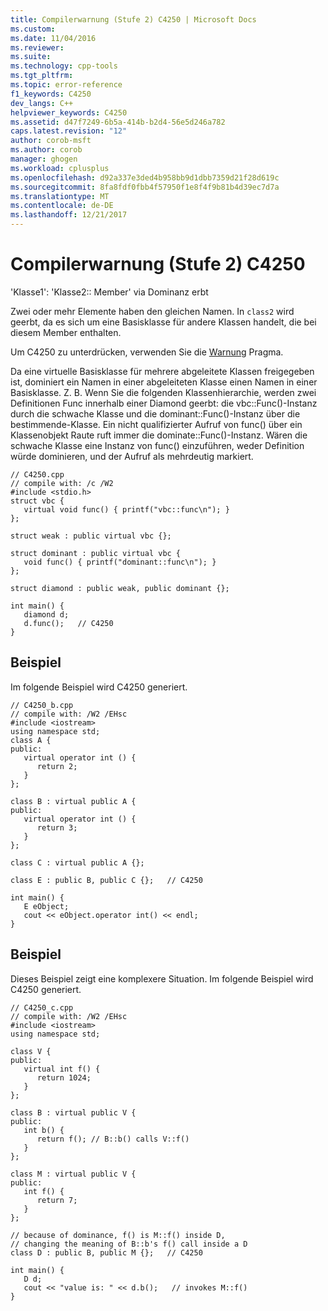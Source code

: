 ```yaml
---
title: Compilerwarnung (Stufe 2) C4250 | Microsoft Docs
ms.custom: 
ms.date: 11/04/2016
ms.reviewer: 
ms.suite: 
ms.technology: cpp-tools
ms.tgt_pltfrm: 
ms.topic: error-reference
f1_keywords: C4250
dev_langs: C++
helpviewer_keywords: C4250
ms.assetid: d47f7249-6b5a-414b-b2d4-56e5d246a782
caps.latest.revision: "12"
author: corob-msft
ms.author: corob
manager: ghogen
ms.workload: cplusplus
ms.openlocfilehash: d92a337e3ded4b958bb9d1dbb7359d21f28d619c
ms.sourcegitcommit: 8fa8fdf0fbb4f57950f1e8f4f9b81b4d39ec7d7a
ms.translationtype: MT
ms.contentlocale: de-DE
ms.lasthandoff: 12/21/2017
---
```

# <a name="compiler-warning-level-2-c4250"></a>Compilerwarnung (Stufe 2) C4250
'Klasse1': 'Klasse2:: Member' via Dominanz erbt  
  
 Zwei oder mehr Elemente haben den gleichen Namen. In `class2` wird geerbt, da es sich um eine Basisklasse für andere Klassen handelt, die bei diesem Member enthalten.  
  
 Um C4250 zu unterdrücken, verwenden Sie die [Warnung](../../preprocessor/warning.md) Pragma.  
  
 Da eine virtuelle Basisklasse für mehrere abgeleitete Klassen freigegeben ist, dominiert ein Namen in einer abgeleiteten Klasse einen Namen in einer Basisklasse. Z. B. Wenn Sie die folgenden Klassenhierarchie, werden zwei Definitionen Func innerhalb einer Diamond geerbt: die vbc::Func()-Instanz durch die schwache Klasse und die dominant::Func()-Instanz über die bestimmende-Klasse. Ein nicht qualifizierter Aufruf von func() über ein Klassenobjekt Raute ruft immer die dominate::Func()-Instanz.  Wären die schwache Klasse eine Instanz von func() einzuführen, weder Definition würde dominieren, und der Aufruf als mehrdeutig markiert.  
  
```  
// C4250.cpp  
// compile with: /c /W2  
#include <stdio.h>  
struct vbc {  
   virtual void func() { printf("vbc::func\n"); }  
};  
  
struct weak : public virtual vbc {};  
  
struct dominant : public virtual vbc {  
   void func() { printf("dominant::func\n"); }  
};  
  
struct diamond : public weak, public dominant {};  
  
int main() {  
   diamond d;  
   d.func();   // C4250  
}  
```  
  
## <a name="example"></a>Beispiel  
 Im folgende Beispiel wird C4250 generiert.  
  
```  
// C4250_b.cpp  
// compile with: /W2 /EHsc  
#include <iostream>  
using namespace std;  
class A {  
public:  
   virtual operator int () {  
      return 2;  
   }  
};  
  
class B : virtual public A {  
public:  
   virtual operator int () {  
      return 3;  
   }  
};  
  
class C : virtual public A {};  
  
class E : public B, public C {};   // C4250  
  
int main() {  
   E eObject;  
   cout << eObject.operator int() << endl;  
}  
```  
  
## <a name="example"></a>Beispiel  
 Dieses Beispiel zeigt eine komplexere Situation. Im folgende Beispiel wird C4250 generiert.  
  
```  
// C4250_c.cpp  
// compile with: /W2 /EHsc  
#include <iostream>  
using namespace std;  
  
class V {  
public:  
   virtual int f() {  
      return 1024;  
   }  
};  
  
class B : virtual public V {  
public:  
   int b() {  
      return f(); // B::b() calls V::f()  
   }  
};  
  
class M : virtual public V {  
public:  
   int f() {  
      return 7;  
   }  
};  
  
// because of dominance, f() is M::f() inside D,  
// changing the meaning of B::b's f() call inside a D  
class D : public B, public M {};   // C4250  
  
int main() {  
   D d;  
   cout << "value is: " << d.b();   // invokes M::f()  
}  
```